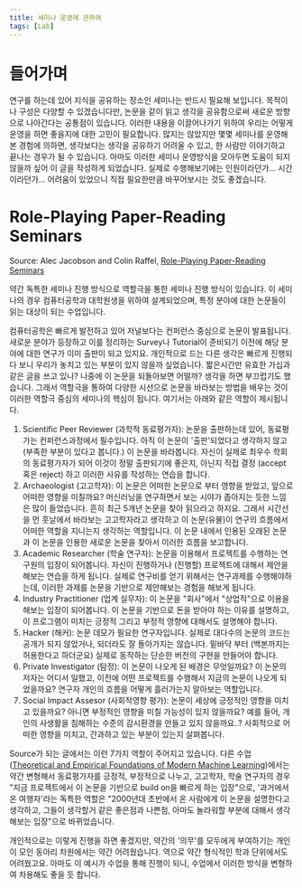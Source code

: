 ```yaml
---
title: 세미나 운영에 관하여
tags: [Lab]
---
```


# 들어가며

연구를 하는데 있어 지식을 공유하는 장소인 세미나는 반드시 필요해 보입니다.
목적이나 구성은 다양할 수 있겠습니다만, 논문을 같이 읽고 생각을 공유함으로써 새로운 방향으로 나아간다는 공통점이 있습니다.
이러한 내용을 이끌어나가기 위하여 우리는 어떻게 운영을 하면 좋을지에 대한 고민이 필요합니다.
많지는 않았지만 몇몇 세미나를 운영해본 경험에 의하면, 생각보다는 생각을 공유하기 어려울 수 있고, 한 사람만 이야기하고 끝나는 경우가 될 수 있습니다. 
아마도 이러한 세미나 운영방식을 모아두면 도움이 되지 않을까 싶어 이 글을 작성하게 되었습니다.
실제로 수행해보기에는 인원이라던가... 시간이라던가... 어려움이 있었으니 직접 필요한만큼 바꾸어보시는 것도 좋겠습니다.

# Role-Playing Paper-Reading Seminars
Source: Alec Jacobson and Colin Raffel, [Role-Playing Paper-Reading Seminars](https://colinraffel.com/blog/role-playing-seminar.html)

약간 독특한 세미나 진행 방식으로 역할극을 통한 세미나 진행 방식이 있습니다.
이 세미나의 경우 컴퓨터공학과 대학원생을 위하여 설계되었으며, 특정 분야에 대한 논문들이 읽는 대상이 되는 수업입니다.

컴퓨터공학은 빠르게 발전하고 있어 저널보다는 컨퍼런스 중심으로 논문이 발표됩니다. 
새로운 분야가 등장하고 이를 정리하는 Survey나 Tutorial이 준비되기 이전에 해당 분야에 대한 연구가 이미 출판이 되고 있지요.
개인적으로 드는 다른 생각은 빠르게 진행되다 보니 우리가 놓치고 있는 부분이 있지 않을까 싶었습니다. 짧은시간만 유효한 가십과 같은 글을 쓰고 있나? 나중에 이 논문을 되돌아보면 어떨까? 생각을 하면 부끄럽기도 했습니다.
그래서 역할극을 통하여 다양한 시선으로 논문을 바라보는 방법을 배우는 것이 이러한 역할극 중심의 세미나의 핵심이 됩니다.
여기서는 아래와 같은 역할이 제시됩니다.

1. Scientific Peer Reviewer (과학적 동료평가자): 논문을 출판하는데 있어, 동료평가는 컨퍼런스과정에서 필수입니다. 아직 이 논문이 '출판'되었다고 생각하지 않고 (부족한 부분이 있다고 봅니다.) 이 논문을 바라봅니다. 자신이 실제로 최우수 학회의 동료평가자가 되어 이것이 정말 출판되기에 좋은지, 아닌지 직접 결정 (accept 혹은 reject) 하고 이러한 사유를 작성하는 연습을 합니다.
2. Archaeologist (고고학자): 이 논문은 어떠한 논문으로 부터 영향을 받았고, 앞으로 어떠한 영향을 미칠까요? 머신러닝을 연구하면서 보는 시야가 좁아지는 듯한 느낌은 많이 들었습니다. 흔히 최근 5개년 논문을 찾아 읽으라고 하지요. 그래서 시간선을 먼 훗날에서 바라보는 고고학자라고 생각하고 이 논문(유물)이 연구의 흐름에서 어떠한 역할을 지니는지 생각하는 역할입니다. 이 논문 내에서 인용된 오래된 논문과 이 논문을 인용한 새로운 논문을 찾아서 이러한 흐름을 보고합니다.
3. Academic Researcher (학술 연구자): 논문을 이용해서 프로젝트를 수행하는 연구원의 입장이 되어봅니다. 자신이 진행하거나 (진행할) 프로젝트에 대해서 제안을 해보는 연습을 하게 됩니다. 실제로 연구비를 얻기 위해서는 연구과제를 수행해야하는데, 이러한 과제를 논문을 기반으로 제안해보는 경험을 해보게 됩니다.
4. Industry Practitioner (업계 실무자): 이 논문을 "회사"에서 "상업적"으로 이용을 해보는 입장이 되어봅니다. 이 논문을 기반으로 돈을 받아야 하는 이유를 설명하고, 이 프로그램이 미치는 긍정적 그리고 부정적 영향에 대해서도 설명해야 합니다.
5. Hacker (해커): 논문 데모가 필요한 연구자입니다. 실제로 대다수의 논문의 코드는 공개가 되지 않았거나, 되더라도 잘 돌아가지는 않습니다. 밑바닥 부터 (백본까지는 허용한다고 하더군요) 실제로 동작하는 단순한 버전의 구현을 만들어야 합니다.
6. Private Investigator (탐정): 이 논문이 나오게 된 배경은 무엇일까요? 이 논문의 저자는 어디서 일했고, 이전에 어떤 프로젝트를 수행해서 지금의 논문이 나오게 되었을까요? 연구자 개인의 흐름을 어떻게 흘러가는지 알아보는 역할입니다.
7. Social Impact Assesor (사회적영향 평가): 논문이 세상에 긍정적인 영향을 미치고 있을까요? 아니면 부정적인 영향을 미칠 가능성이 있지 않을까요? 예를 들어, 개인의 사생활을 침해하는 수준의 감시환경을 만들고 있지 않을까요..? 사회적으로 어떠한 영향을 미치고, 간과하고 있는 부분이 있는지 살펴봅니다.

Source가 되는 글에서는 이런 7가지 역할이 주어지고 있습니다. 
다른 수업 ([Theoretical and Empirical Foundations of Modern Machine Learning](https://www.cs.cmu.edu/~aditirag/teaching/15-884F22.html))에서는 약간 변형해서 동료평가자를 긍정적, 부정적으로 나누고, 고고학자, 학술 연구자의 경우 "지금 프로젝트에서 이 논문을 기반으로 build on을 빠르게 하는 입장"으로, '과거에서 온 여행자'라는 독특한 역할은 "2000년대 초반에서 온 사람에게 이 논문을 설명한다고 생각하고, 그들이 생각할거 같은 좋은점과 나쁜점, 아마도 놀라워할 부분에 대해서 생각해보는 입장"으로 바뀌었습니다. 

개인적으로는 이렇게 진행을 하면 좋겠지만, 약간의 '의무'를 모두에게 부여하기는 개인이 모인 동아리 차원에서는 약간 어려웠습니다.
역으로 약간 형식적인 학과 단위에서도 어려웠고요. 아마도 이 예시가 수업을 통해 진행이 되니, 수업에서 이러한 방식을 변형하여 차용해도 좋을 듯 합니다.